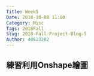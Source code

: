 ```yaml
---
Title: Week5
Date: 2018-10-08 11:00
Category: Misc
Tags: 2018Fall
Slug: 2018-Fall-Project-Blog-5
Author: 40623202
---
```




<!-- PELICAN_END_SUMMARY -->

練習利用Onshape繪圖
----




